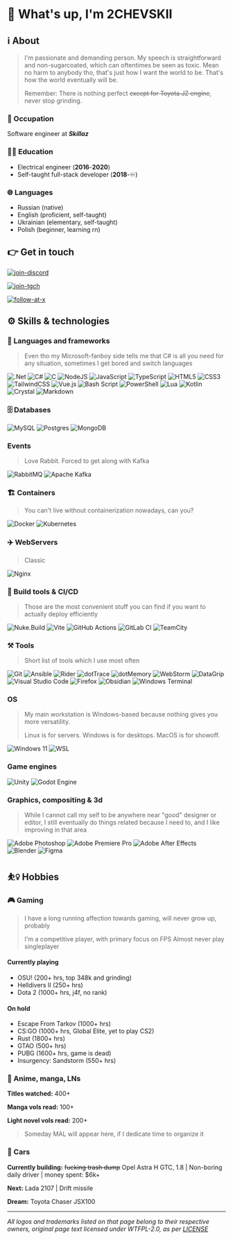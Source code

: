 # :wave: What's up, I'm 2CHEVSKII

## :information_source: About

> I'm passionate and demanding person. My speech is straightforward and non-sugarcoated, which can oftentimes be seen as toxic. Mean no harm to anybody tho, that's just how I want the world to be. That's how the world eventually will be.
>
> Remember: There is nothing perfect ~~except for Toyota JZ engine~~, never stop grinding.

### :office: Occupation

Software engineer at ***Skillaz***

### :teacher: Education

- Electrical engineer (**2016**-**2020**)
- Self-taught full-stack developer (**2018**-:infinity:)

### :globe_with_meridians: Languages

- Russian (native)
- English (proficient, self-taught)
- Ukrainian (elementary, self-taught)
- Polish (beginner, learning rn)

## :point_right: Get in touch

[![join-discord](https://img.shields.io/badge/Discord-become_a_member-5865F2?style=for-the-badge&logo=Discord&logoColor=5865F2&labelColor=black)](https://discord.gg/DBaqZNZ)

[![join-tgch](https://img.shields.io/badge/Telegram_channel-Subscribe-0088CC?style=for-the-badge&logo=Telegram&logoColor=0088CC&labelColor=black)](https://discord.gg/DBaqZNZ)

[![follow-at-x](https://img.shields.io/twitter/follow/only_love1488?style=for-the-badge&logo=x&logoColor=%23ffffff&labelColor=%23000000&color=%23000000)](https://x.com/only_love1488)

## :gear: Skills & technologies

### :file_folder: Languages and frameworks

> Even tho my Microsoft-fanboy side tells me that C# is all you need for any situation,
> sometimes I get bored and switch languages

![.Net](https://img.shields.io/badge/.NET-5C2D91?style=for-the-badge&logo=.net&logoColor=white)
![C#](https://img.shields.io/badge/c%23-%23239120.svg?style=for-the-badge&logo=csharp&logoColor=white)
![C](https://img.shields.io/badge/c-%2300599C.svg?style=for-the-badge&logo=c&logoColor=white)
![NodeJS](https://img.shields.io/badge/node.js-6DA55F?style=for-the-badge&logo=node.js&logoColor=white)
![JavaScript](https://img.shields.io/badge/javascript-%23323330.svg?style=for-the-badge&logo=javascript&logoColor=%23F7DF1E)
![TypeScript](https://img.shields.io/badge/typescript-%23007ACC.svg?style=for-the-badge&logo=typescript&logoColor=white)
![HTML5](https://img.shields.io/badge/html5-%23E34F26.svg?style=for-the-badge&logo=html5&logoColor=white)
![CSS3](https://img.shields.io/badge/css3-%231572B6.svg?style=for-the-badge&logo=css3&logoColor=white)
![TailwindCSS](https://img.shields.io/badge/tailwindcss-%2338B2AC.svg?style=for-the-badge&logo=tailwind-css&logoColor=white)
![Vue.js](https://img.shields.io/badge/vuejs-%2335495e.svg?style=for-the-badge&logo=vuedotjs&logoColor=%234FC08D)
![Bash Script](https://img.shields.io/badge/bash_script-%23121011.svg?style=for-the-badge&logo=gnu-bash&logoColor=white)
![PowerShell](https://img.shields.io/badge/PowerShell-%235391FE.svg?style=for-the-badge&logo=powershell&logoColor=white)
![Lua](https://img.shields.io/badge/lua-%232C2D72.svg?style=for-the-badge&logo=lua&logoColor=white)
![Kotlin](https://img.shields.io/badge/kotlin-%237F52FF.svg?style=for-the-badge&logo=kotlin&logoColor=white)
![Crystal](https://img.shields.io/badge/crystal-%23000000.svg?style=for-the-badge&logo=crystal&logoColor=white)
![Markdown](https://img.shields.io/badge/markdown-%23000000.svg?style=for-the-badge&logo=markdown&logoColor=white)

### :file_cabinet: Databases

![MySQL](https://img.shields.io/badge/mysql-4479A1.svg?style=for-the-badge&logo=mysql&logoColor=white)
![Postgres](https://img.shields.io/badge/postgres-%23316192.svg?style=for-the-badge&logo=postgresql&logoColor=white)
![MongoDB](https://img.shields.io/badge/MongoDB-%234ea94b.svg?style=for-the-badge&logo=mongodb&logoColor=white)

### Events

> Love Rabbit. Forced to get along with Kafka

![RabbitMQ](https://img.shields.io/badge/Rabbitmq-FF6600?style=for-the-badge&logo=rabbitmq&logoColor=white)
![Apache Kafka](https://img.shields.io/badge/Apache%20Kafka-000?style=for-the-badge&logo=apachekafka)

### :building_construction: Containers

> You can't live without containerization nowadays, can you?

![Docker](https://img.shields.io/badge/docker-%230db7ed.svg?style=for-the-badge&logo=docker&logoColor=white)
![Kubernetes](https://img.shields.io/badge/kubernetes-%23326ce5.svg?style=for-the-badge&logo=kubernetes&logoColor=white)

### :airplane: WebServers

> Classic

![Nginx](https://img.shields.io/badge/nginx-%23009639.svg?style=for-the-badge&logo=nginx&logoColor=white)

### :hammer: Build tools & CI/CD

> Those are the most convenient stuff you can find if you want to actually deploy efficiently

![Nuke.Build](https://img.shields.io/badge/nuke.build-FCC624?style=for-the-badge)
![Vite](https://img.shields.io/badge/vite-%23646CFF.svg?style=for-the-badge&logo=vite&logoColor=white)
![GitHub Actions](https://img.shields.io/badge/github%20actions-%232671E5.svg?style=for-the-badge&logo=githubactions&logoColor=white)
![GitLab CI](https://img.shields.io/badge/gitlab%20ci-%23181717.svg?style=for-the-badge&logo=gitlab&logoColor=white)
![TeamCity](https://img.shields.io/badge/teamcity-000000.svg?style=for-the-badge&logo=teamcity&logoColor=white)

### :hammer_and_pick: Tools

> Short list of tools which I use most often

![Git](https://img.shields.io/badge/GIT-black?style=for-the-badge&logo=Git)
![Ansible](https://img.shields.io/badge/Ansible-black?style=for-the-badge&logo=ansible)
![Rider](https://img.shields.io/badge/Rider-black?style=for-the-badge&logo=rider)
![dotTrace](https://img.shields.io/badge/dotTrace-black?style=for-the-badge&logo=jetbrains)
![dotMemory](https://img.shields.io/badge/dotMemory-black?style=for-the-badge&logo=jetbrains)
![WebStorm](https://img.shields.io/badge/WebStorm-black?style=for-the-badge&logo=webstorm)
![DataGrip](https://img.shields.io/badge/DataGrip-black?style=for-the-badge&logo=datagrip)
![Visual Studio Code](https://img.shields.io/badge/Visual%20Studio%20Code-0078d7.svg?style=for-the-badge&logo=visual-studio-code&logoColor=white)
![Firefox](https://img.shields.io/badge/Firefox-FF7139?style=for-the-badge&logo=Firefox-Browser&logoColor=white)
![Obsidian](https://img.shields.io/badge/Obsidian-%23483699.svg?style=for-the-badge&logo=obsidian&logoColor=white)
![Windows Terminal](https://img.shields.io/badge/Windows%20Terminal-%234D4D4D.svg?style=for-the-badge&logo=windows-terminal&logoColor=white)

### OS

> My main workstation is Windows-based because nothing gives you more versatility.
>
> Linux is for servers. Windows is for desktops. MacOS is for showoff.

![Windows 11](https://img.shields.io/badge/Windows%2011-%230079d5.svg?style=for-the-badge&logo=Windows%2011&logoColor=white)
![WSL](https://img.shields.io/badge/WSL-FCC624?style=for-the-badge)

### Game engines

![Unity](https://img.shields.io/badge/unity-%23000000.svg?style=for-the-badge&logo=unity&logoColor=white)
![Godot Engine](https://img.shields.io/badge/GODOT-%23FFFFFF.svg?style=for-the-badge&logo=godot-engine)

### Graphics, compositing & 3d

> While I cannot call my self to be anywhere near "good" designer or editor, I still eventually
> do things related because I need to, and I like improving in that area

![Adobe Photoshop](https://img.shields.io/badge/adobe%20photoshop-%2331A8FF.svg?style=for-the-badge&logo=adobe%20photoshop&logoColor=white)
![Adobe Premiere Pro](https://img.shields.io/badge/Adobe%20Premiere%20Pro-9999FF.svg?style=for-the-badge&logo=Adobe%20Premiere%20Pro&logoColor=white)
![Adobe After Effects](https://img.shields.io/badge/Adobe%20After%20Effects-9999FF.svg?style=for-the-badge&logo=Adobe%20After%20Effects&logoColor=white)
![Blender](https://img.shields.io/badge/blender-%23F5792A.svg?style=for-the-badge&logo=blender&logoColor=white)
![Figma](https://img.shields.io/badge/figma-%23F24E1E.svg?style=for-the-badge&logo=figma&logoColor=white)

## :basketball_woman: Hobbies

### :video_game: Gaming

> I have a long running affection towards gaming, will never grow up, probably
>
> I'm a competitive player, with primary focus on FPS
> Almost never play singleplayer

#### Currently playing

- OSU! (200+ hrs, top 348k and grinding)
- Helldivers II (250+ hrs)
- Dota 2 (1000+ hrs, j4f, no rank)

#### On hold

- Escape From Tarkov (1000+ hrs)
- CS:GO (1000+ hrs, Global Elite, yet to play CS2)
- Rust (1800+ hrs)
- GTAO (500+ hrs)
- PUBG (1600+ hrs, game is dead)
- Insurgency: Sandstorm (550+ hrs)

### :japanese_castle: Anime, manga, LNs

**Titles watched:** 400+

**Manga vols read:** 100+

**Light novel vols read:** 200+

> Someday MAL will appear here, if I dedicate time to organize it

### :car: Cars

**Currently building:** ~~fucking trash dump~~ Opel Astra H GTC, 1.8 | Non-boring daily driver | money spent: $6k+

**Next:** Lada 2107 | Drift missile

**Dream:** Toyota Chaser JSX100

---

*All logos and trademarks listed on that page belong to their respective owners, original page text
licensed under WTFPL-2.0, as per [LICENSE](./LICENSE)*
